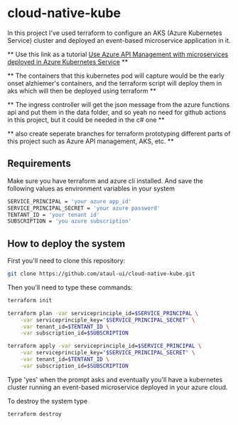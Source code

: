 


# cloud-native-kube
In this project I've used terraform to configure an AKS (Azure Kubernetes Service) cluster and deployed an event-based microservice application in it. 

** Use this link as a tutorial [Use Azure API Management with microservices deployed in Azure Kubernetes Service](https://learn.microsoft.com/en-us/azure/api-management/api-management-kubernetes)  **

** The containers that this kubernetes pod will capture would be the early onset alzhiemer's containers, and the terraform script will deploy them in aks which will then be deployed using terraform **

** The ingress controller will get the json message from the azure functions api and put them in the data folder, and so yeah no need for github actions in this project, but it could be needed in the c# one ** 

** also create seperate branches for terraform prototyping different parts of this project such as Azure API management, AKS, etc. **



## Requirements
Make sure you have terraform and azure cli installed. And save the following values as environment variables in your system
```bash
SERVICE_PRINCIPAL = 'your azure app_id'
SERVICE_PRINCIPAL_SECRET = 'your azure password'
TENTANT_ID = 'your tenant id'
SUBSCRIPTION = 'you azure subscription'
```


## How to deploy the system

First you'll need to clone this repository:
```bash
git clone https://github.com/ataul-ui/cloud-native-kube.git 
```

Then you'll need to type these commands:
```bash
terraform init

terraform plan -var serviceprinciple_id=$SERVICE_PRINCIPAL \
    -var serviceprinciple_key="$SERVICE_PRINCIPAL_SECRET" \
    -var tenant_id=$TENTANT_ID \
    -var subscription_id=$SUBSCRIPTION

terraform apply -var serviceprinciple_id=$SERVICE_PRINCIPAL \
    -var serviceprinciple_key="$SERVICE_PRINCIPAL_SECRET" \
    -var tenant_id=$TENTANT_ID \
    -var subscription_id=$SUBSCRIPTION
```

Type 'yes' when the prompt asks and eventually you'll have a kubernetes cluster running an event-based microservice deployed in your azure cloud.

To destroy the system type
```bash
terraform destroy 
```

